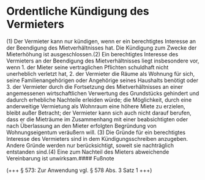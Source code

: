 # Ordentliche Kündigung des Vermieters

(1) Der Vermieter kann nur kündigen, wenn er ein berechtigtes Interesse an der Beendigung des Mietverhältnisses hat. Die Kündigung zum Zwecke der Mieterhöhung ist ausgeschlossen.(2) Ein berechtigtes Interesse des Vermieters an der Beendigung des Mietverhältnisses liegt insbesondere vor, wenn  1.
 der Mieter seine vertraglichen Pflichten schuldhaft nicht unerheblich verletzt hat,
 2.
 der Vermieter die Räume als Wohnung für sich, seine Familienangehörigen oder Angehörige seines Haushalts benötigt oder
 3.
 der Vermieter durch die Fortsetzung des Mietverhältnisses an einer angemessenen wirtschaftlichen Verwertung des Grundstücks gehindert und dadurch erhebliche Nachteile erleiden würde; die Möglichkeit, durch eine anderweitige Vermietung als Wohnraum eine höhere Miete zu erzielen, bleibt außer Betracht; der Vermieter kann sich auch nicht darauf berufen, dass er die Mieträume im Zusammenhang mit einer beabsichtigten oder nach Überlassung an den Mieter erfolgten Begründung von Wohnungseigentum veräußern will.
(3) Die Gründe für ein berechtigtes Interesse des Vermieters sind in dem Kündigungsschreiben anzugeben. Andere Gründe werden nur berücksichtigt, soweit sie nachträglich entstanden sind.(4) Eine zum Nachteil des Mieters abweichende Vereinbarung ist unwirksam.#### Fußnote

(+++ § 573: Zur Anwendung vgl. § 578 Abs. 3 Satz 1 +++) 

